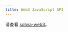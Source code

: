 ```yaml
---
title: Web3 JavaScript API
---
```


请查看 [solvia-web3](https://solvia-labs.github.io/solvia-web3.js/)。
